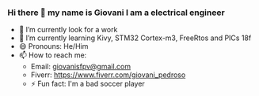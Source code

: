 ### Hi there 👋 my name is Giovani I am a electrical engineer

- 🔭 I’m currently look for a work
- 🌱 I’m currently learning Kivy, STM32 Cortex-m3, FreeRtos and PICs 18f
- 😄 Pronouns: He/Him
- 📫 How to reach me:
  - Email: giovanisfpv@gmail.com
  - Fiverr: https://www.fiverr.com/giovani_pedroso
  - ⚡ Fun fact: I'm a bad soccer player


<!--
**Giovani-Pedroso/Giovani-Pedroso** is a ✨ _special_ ✨ repository because its `README.md` (this file) appears on your GitHub profile.

Here are some ideas to get you started:

- 🔭 I’m currently working on ...
- 🌱 I’m currently learning ...
- 👯 I’m looking to collaborate on ...
- 🤔 I’m looking for help with ...
- 💬 Ask me about ...
- 📫 How to reach me: ...
- 😄 Pronouns: ...
- ⚡ Fun fact: ...
-->
